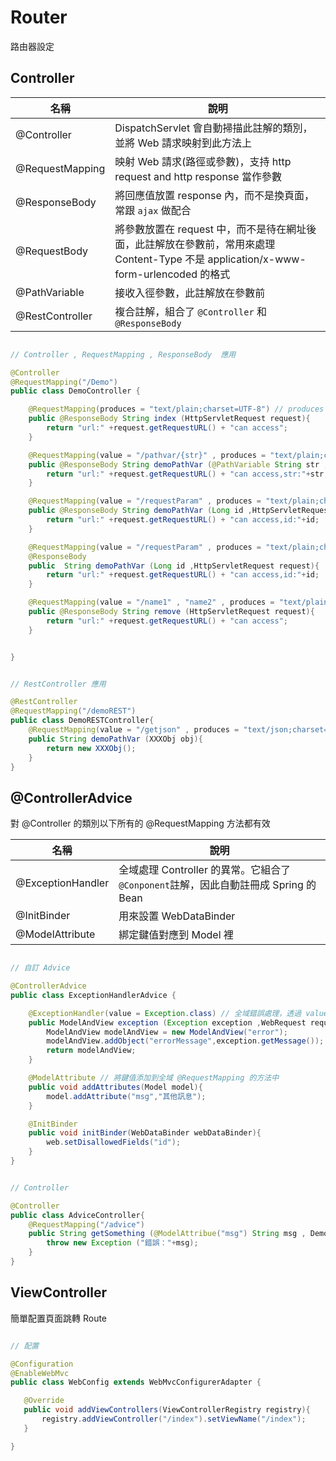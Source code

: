 # Router

路由器設定

## Controller

| 名稱 | 說明 |
|------|------|
| @Controller | DispatchServlet 會自動掃描此註解的類別，並將 Web 請求映射到此方法上 |
| @RequestMapping | 映射 Web 請求(路徑或參數)，支持 http request and http response 當作參數 |
| @ResponseBody | 將回應值放置 response 內，而不是換頁面，常跟 `ajax` 做配合 |
| @RequestBody | 將參數放置在 request 中，而不是待在網址後面，此註解放在參數前，常用來處理 Content-Type 不是 application/x-www-form-urlencoded 的格式 |
| @PathVariable | 接收入徑參數，此註解放在參數前 |
| @RestController | 複合註解，組合了 `@Controller` 和 `@ResponseBody` |

```java

// Controller , RequestMapping , ResponseBody  應用

@Controller
@RequestMapping("/Demo")
public class DemoController {

    @RequestMapping(produces = "text/plain;charset=UTF-8") // produces 制定 response 的類型及編碼，若是 json 格式則為 text/json;charset=UTF-8"
    public @ResponseBody String index (HttpServletRequest request){
        return "url:" +request.getRequestURL() + "can access";
    }

    @RequestMapping(value = "/pathvar/{str}" , produces = "text/plain;charset=UTF-8")
    public @ResponseBody String demoPathVar (@PathVariable String str ,HttpServletRequest request){
        return "url:" +request.getRequestURL() + "can access,str:"+str;
    }

    @RequestMapping(value = "/requestParam" , produces = "text/plain;charset=UTF-8")
    public @ResponseBody String demoPathVar (Long id ,HttpServletRequest request){
        return "url:" +request.getRequestURL() + "can access,id:"+id;
    }

    @RequestMapping(value = "/requestParam" , produces = "text/plain;charset=UTF-8")
    @ResponseBody
    public  String demoPathVar (Long id ,HttpServletRequest request){
        return "url:" +request.getRequestURL() + "can access,id:"+id;
    }

    @RequestMapping(value = "/name1" , "name2" , produces = "text/plain;charset=UTF-8") //映射不同路進到相同方法
    public @ResponseBody String remove (HttpServletRequest request){
        return "url:" +request.getRequestURL() + "can access";
    }


}


```

```java

// RestController 應用

@RestController
@RequestMapping("/demoREST")
public class DemoRESTController{
    @RequestMapping(value = "/getjson" , produces = "text/json;charset=UTF-8")
    public String demoPathVar (XXXObj obj){
        return new XXXObj();
    }
}

```

## @ControllerAdvice 

對 @Controller 的類別以下所有的 @RequestMapping 方法都有效

| 名稱 | 說明 |
|------|------|
| @ExceptionHandler | 全域處理 Controller 的異常。它組合了`@Conponent`註解，因此自動註冊成 Spring 的 Bean |
| @InitBinder | 用來設置 WebDataBinder |
| @ModelAttribute | 綁定鍵值對應到 Model 裡 |

```java

// 自訂 Advice

@ControllerAdvice
public class ExceptionHandlerAdvice {

    @ExceptionHandler(value = Exception.class) // 全域錯誤處理，透過 value 可以過濾錯誤條件
    public ModelAndView exception (Exception exception ,WebRequest request){
        ModelAndView modelAndView = new ModelAndView("error");
        modelAndView.addObject("errorMessage",exception.getMessage());
        return modelAndView;
    }

    @ModelAttribute // 將鍵值添加到全域 @RequestMapping 的方法中
    public void addAttributes(Model model){
        model.addAttribute("msg","其他訊息");
    }

    @InitBinder 
    public void initBinder(WebDataBinder webDataBinder){
        web.setDisallowedFields("id");
    }
}

```

```java

// Controller

@Controller 
public class AdviceController{
    @RequestMapping("/advice")
    public String getSomething (@ModelAttribue("msg") String msg , DemoObj demoObj){
        throw new Exception ("錯誤："+msg);
    }
}


```

## ViewController 

簡單配置頁面跳轉 Route

```java

// 配置

@Configuration
@EnableWebMvc
public class WebConfig extends WebMvcConfigurerAdapter {

   @Override 
   public void addViewControllers(ViewControllerRegistry registry){
       registry.addViewController("/index").setViewName("/index");
   } 

} 

```